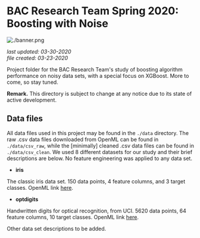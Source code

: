 # BAC Research Team Spring 2020: Boosting with Noise

![./banner.png](./banner.png)

_last updated: 03-30-2020_  
_file created: 03-23-2020_

Project folder for the BAC Research Team's study of boosting algorithm performance on noisy data sets, with a special focus on XGBoost. More to come, so stay tuned.

**Remark.** This directory is subject to change at any notice due to its state of active development.

## Data files

All data files used in this project may be found in the `./data` directory. The raw .csv data files downloaded from OpenML can be found in `./data/csv_raw`, while the [minimally] cleaned .csv data files can be found in `./data/csv_clean`. We used 8 different datasets for our study and their brief descriptions are below. No feature engineering was applied to any data set.

* **iris**

The classic iris data set. 150 data points, 4 feature columns, and 3 target classes. OpenML link [here](https://www.openml.org/d/61).

* **optdigits**

Handwritten digits for optical recognition, from UCI. 5620 data points, 64 feature columns, 10 target classes. OpenML link [here](https://www.openml.org/d/28).

Other data set descriptions to be added.

